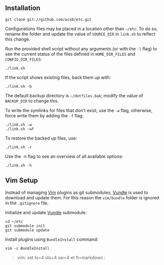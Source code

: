 ## Installation

    git clone git://github.com/acx0/etc.git

Configurations files may be placed in a location other than `~/etc`. To do so,
rename the folder and update the value of `SOURCE_DIR` in `link.sh` to reflect
this change.

Run the provided shell script without any arguments (or with the `-l` flag) to
see the current status of the files defined in `HOME_DIR_FILES` and
`CONFIG_DIR_FILES`:

    ./link.sh

If the script shows existing files, back them up with:

    ./link.sh -b

The default backup directory is `~/dotfiles.bak`; modify the value of
`BACKUP_DIR` to change this.

To write the symlinks for files that don't exist, use the `-w` flag, otherwise,
force write them by adding the `-f` flag:

    ./link.sh -w
    ./link.sh -wf

To restore the backed up files, use:

    ./link.sh -r

Use the `-h` flag to see an overview of all available options:

    ./link.sh -h

## Vim Setup
Instead of managing [Vim] plugins as git submodules, [Vundle] is used to
download and update them. For this reason the `vim/bundle` folder is ignored in
the `.gitignore` file.

Initialize and update [Vundle] submodule:

    cd ~/etc
    git submodule init
    git submodule update

Install plugins using `BundleInstall` command:

    vim -c BundleInstall

[Vim]:http://vim.org
[Vundle]:http://github.com/gmarik/vundle

>  vim: set ts=4 sts=4 sw=4 et ft=markdown :
